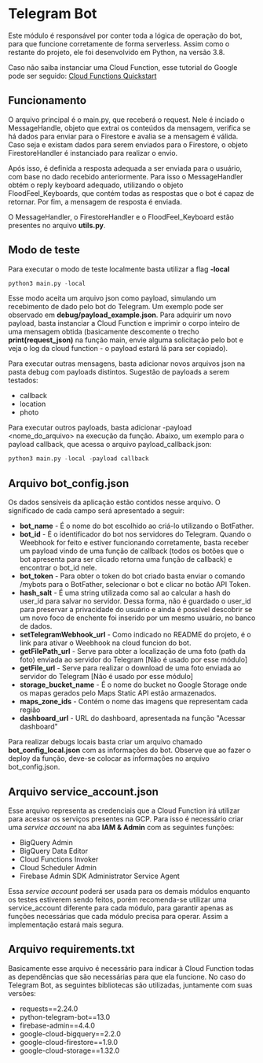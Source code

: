 # Telegram Bot

Este módulo é responsável por conter toda a lógica de operação do bot, para que funcione corretamente de forma serverless. 
Assim como o restante do projeto, ele foi desenvolvido em Python, na versão 3.8.

Caso não saiba instanciar uma Cloud Function, esse tutorial do Google pode ser seguido: [Cloud Functions Quickstart](https://cloud.google.com/functions/docs/quickstart)

## Funcionamento

O arquivo principal é o main.py, que receberá o request. Nele é inciado o MessageHandle, objeto que extrai os conteúdos da mensagem, verifica se há dados para enviar para o Firestore e avalia se a mensagem é válida. Caso seja e existam dados para serem enviados para o Firestore, o objeto FirestoreHandler é instanciado para realizar o envio.

Após isso, é definida a resposta adequada a ser enviada para o usuário, com base no dado recebido anteriormente. Para isso o MessageHandler obtém o reply keyboard adequado, utilizando o objeto FloodFeel_Keyboards, que contém todas as respostas que o bot é capaz de retornar. Por fim, a mensagem de resposta é enviada.

O MessageHandler, o FirestoreHandler e o FloodFeel_Keyboard estão presentes no arquivo **utils.py**.

## Modo de teste

Para executar o modo de teste localmente basta utilizar a flag **-local**
```py
python3 main.py -local
```
Esse modo aceita um arquivo json como payload, simulando um recebimento de dado pelo bot do Telegram. Um exemplo pode ser observado em **debug/payload_example.json**. Para adquirir um novo payload, basta instanciar a Cloud Function e imprimir o corpo inteiro de uma mensagem obtida (basicamente descomente o trecho **print(request_json)** na função main, envie alguma solicitação pelo bot e veja o log da cloud function - o payload estará lá para ser copiado).

Para executar outras mensagens, basta adicionar novos arquivos json na pasta debug com payloads distintos. Sugestão de payloads a serem testados:
* callback
* location
* photo

Para executar outros payloads, basta adicionar -payload <nome_do_arquivo> na execução da função. Abaixo, um exemplo para o payload callback, que acessa o arquivo payload_callback.json:
```py
python3 main.py -local -payload callback
```

## Arquivo bot_config.json

Os dados sensíveis da aplicação estão contidos nesse arquivo. O significado de cada campo será apresentado a seguir:
* **bot_name** - É o nome do bot escolhido ao criá-lo utilizando o BotFather.
* **bot_id** - É o identificador do bot nos servidores do Telegram. Quando o Weebhook for feito e estiver funcionando corretamente, basta receber um payload vindo de uma função de callback (todos os botões que o bot apresenta para ser clicado retorna uma função de callback) e encontrar o bot_id nele.
* **bot_token** - Para obter o token do bot criado basta enviar o comando /mybots para o BotFather, selecionar o bot e clicar no botão API Token.
* **hash_salt** - É uma string utilizada como sal ao calcular a hash do user_id para salvar no servidor. Dessa forma, não é guardado o user_id para preservar a privacidade do usuário e ainda é possível descobrir se um novo foco de enchente foi inserido por um mesmo usuário, no banco de dados.
* **setTelegramWebhook_url** - Como indicado no README do projeto, é o link para ativar o Weebhook na cloud funcion do bot.
* **getFilePath_url** - Serve para obter a localização de uma foto (path da foto) enviada ao servidor do Telegram [Não é usado por esse módulo]
* **getFile_url** - Serve para realizar o download de uma foto enviada ao servidor do Telegram [Não é usado por esse módulo]
* **storage_bucket_name** - É o nome do bucket no Google Storage onde os mapas gerados pelo Maps Static API estão armazenados.
* **maps_zone_ids** - Contém o nome das imagens que representam cada região
* **dashboard_url** - URL do dashboard, apresentada na função "Acessar dashboard"

Para realizar debugs locais basta criar um arquivo chamado **bot_config_local.json** com as informações do bot. Observe que ao fazer o deploy da função, deve-se colocar as informações no arquivo bot_config.json.

## Arquivo service_account.json

Esse arquivo representa as credenciais que a Cloud Function irá utilizar para acessar os serviços presentes na GCP. Para isso é necessário criar uma *service account* na aba **IAM & Admin** com as seguintes funções: 
* BigQuery Admin
* BigQuery Data Editor
* Cloud Functions Invoker
* Cloud Scheduler Admin
* Firebase Admin SDK Administrator Service Agent

Essa *service account* poderá ser usada para os demais módulos enquanto os testes estiverem sendo feitos, porém recomenda-se utilizar uma service_account diferente para cada módulo, para garantir apenas as funções necessárias que cada módulo precisa para operar. Assim a implementação estará mais segura.

## Arquivo requirements.txt

Basicamente esse arquivo é necessário para indicar à Cloud Function todas as dependências que são necessárias para que ela funcione. No caso do Telegram Bot, as seguintes bibliotecas são utilizadas, juntamente com suas versões:
* requests==2.24.0
* python-telegram-bot==13.0
* firebase-admin==4.4.0
* google-cloud-bigquery==2.2.0
* google-cloud-firestore==1.9.0
* google-cloud-storage==1.32.0
